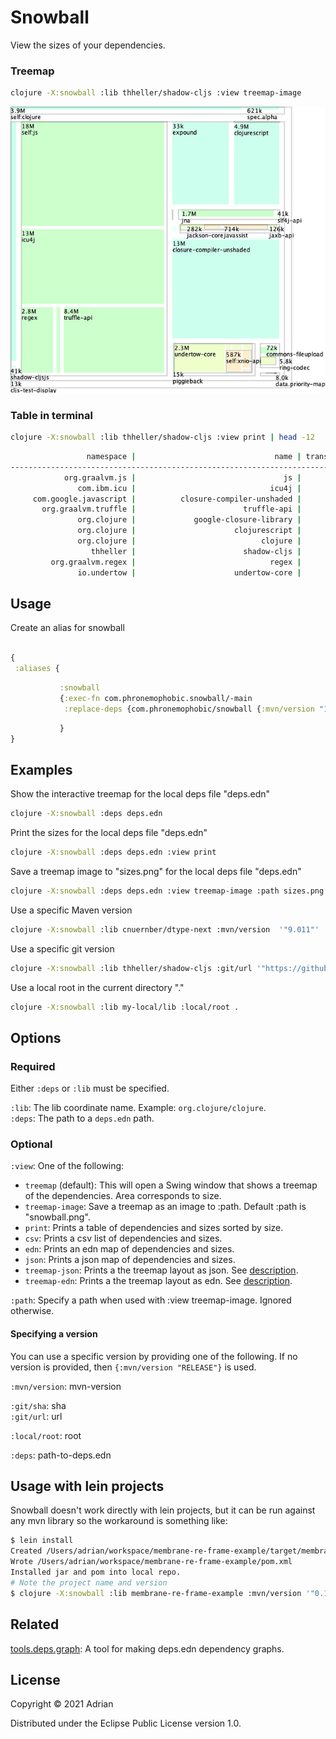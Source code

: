 # Snowball

View the sizes of your dependencies.


### Treemap

```sh
clojure -X:snowball :lib thheller/shadow-cljs :view treemap-image
```
![shadow-cljs](/snowball.png?raw=true)

### Table in terminal

```sh
clojure -X:snowball :lib thheller/shadow-cljs :view print | head -12
```
```sh
                 namespace |                               name | transitive-size |     self-size
-------------------------------------------------------------------------------------------------
            org.graalvm.js |                                 js |      43,361,897 |    18,305,220
               com.ibm.icu |                              icu4j |      13,298,680 |    13,298,680
     com.google.javascript |          closure-compiler-unshaded |      13,008,835 |    13,008,835
       org.graalvm.truffle |                        truffle-api |       8,362,026 |     8,362,026
               org.clojure |             google-closure-library |       5,970,746 |     5,970,746
               org.clojure |                      clojurescript |       4,892,746 |     4,892,746
               org.clojure |                            clojure |       4,539,616 |     3,914,649
                  thheller |                        shadow-cljs |      78,811,694 |     2,988,201
         org.graalvm.regex |                              regex |       2,816,757 |     2,816,757
               io.undertow |                      undertow-core |       3,530,146 |     2,343,146
```

## Usage

Create an alias for snowball

```clojure

{
 :aliases {
```
```clojure
           :snowball
           {:exec-fn com.phronemophobic.snowball/-main
            :replace-deps {com.phronemophobic/snowball {:mvn/version "1.0"}}}
```
```clojure
           }
}
```

## Examples


Show the interactive treemap for the local deps file "deps.edn"

```sh
clojure -X:snowball :deps deps.edn
```

Print the sizes for the local deps file "deps.edn"

```sh
clojure -X:snowball :deps deps.edn :view print
```

Save a treemap image to "sizes.png" for the local deps file "deps.edn"

```sh
clojure -X:snowball :deps deps.edn :view treemap-image :path sizes.png
```

Use a specific Maven version

```sh
clojure -X:snowball :lib cnuernber/dtype-next :mvn/version  '"9.011"'
```

Use a specific git version

```sh
clojure -X:snowball :lib thheller/shadow-cljs :git/url '"https://github.com/thheller/shadow-cljs"' :git/sha '"46b73e161732d3a38a0c797119260775b78c8e93"'
```

Use a local root in the current directory "."

```sh
clojure -X:snowball :lib my-local/lib :local/root .
```


## Options

### Required

Either `:deps` or `:lib` must be specified.

`:lib`: The lib coordinate name. Example: `org.clojure/clojure`.  
`:deps`: The path to a `deps.edn` path.  

### Optional

`:view`: One of the following:  
* `treemap` (default): This will open a Swing window that shows a treemap of the dependencies. Area corresponds to size.  
* `treemap-image`: Save a treemap as an image to :path. Default :path is "snowball.png".  
* `print`: Prints a table of dependencies and sizes sorted by size.  
* `csv`: Prints a csv list of dependencies and sizes.  
* `edn`: Prints an edn map of dependencies and sizes.  
* `json`: Prints a json map of dependencies and sizes.  
* `treemap-json`: Prints a the treemap layout as json. See [description](https://github.com/phronmophobic/treemap-clj#rendering-your-own-treemap-layers).  
* `treemap-edn`: Prints a the treemap layout as edn. See [description](https://github.com/phronmophobic/treemap-clj#rendering-your-own-treemap-layers).  

`:path`: Specify a path when used with :view treemap-image. Ignored otherwise.

#### Specifying a version

You can use a specific version by providing one of the following. If no version is provided, then `{:mvn/version "RELEASE"}` is used.

`:mvn/version`: mvn-version

`:git/sha`: sha  
`:git/url`: url
	
`:local/root`: root
	
`:deps`: path-to-deps.edn

## Usage with lein projects

Snowball doesn't work directly with lein projects, but it can be run against any mvn library so the workaround is something like:

```sh
$ lein install
Created /Users/adrian/workspace/membrane-re-frame-example/target/membrane-re-frame-example-0.1.0-SNAPSHOT.jar
Wrote /Users/adrian/workspace/membrane-re-frame-example/pom.xml
Installed jar and pom into local repo.
# Note the project name and version
$ clojure -X:snowball :lib membrane-re-frame-example :mvn/version '"0.1.0-SNAPSHOT"'
```


## Related

[tools.deps.graph](https://github.com/clojure/tools.deps.graph): A tool for making deps.edn dependency graphs.

## License

Copyright © 2021 Adrian

Distributed under the Eclipse Public License version 1.0.

